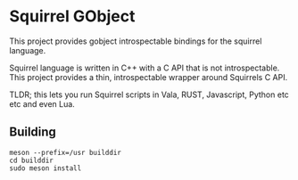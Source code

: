 # Squirrel GObject

This project provides gobject introspectable bindings for the squirrel language. 

Squirrel language is written in C++ with a C API that is not introspectable. This project provides a thin, introspectable wrapper around Squirrels C API.

TLDR; this lets you run Squirrel scripts in Vala, RUST, Javascript, Python etc etc and even Lua. 

## Building

```
meson --prefix=/usr builddir
cd builddir
sudo meson install
```


